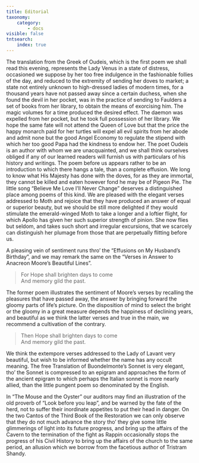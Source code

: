 ```yaml
---
title: Editorial
taxonomy:
    category:
        - docs
visible: false
tntsearch:
    index: true
---
```


The translation from the Greek of Oudeis, which is the first poem we shall read this evening, represents the Lady Venus in a state of distress, occasioned we suppose by her too free indulgence in the fashionable follies of the day, and reduced to the extremity of sending her doves to market; a state not entirely unknown to high-dressed ladies of modern times, for a thousand years have not passed away since a certain duchess, when she found the devil in her pocket, was in the practice of sending to Faulders a set of books from her library, to obtain the means of exorcising him. The magic volumes for a time produced the desired effect. The daemon was expelled from her pocket, but he took full possession of her library. We hope the same fate will not attend the Queen of Love but that the price the happy monarch paid for her turtles will expel all evil spirits from her abode and admit none but the good Angel Economy to regulate the stipend with which her too good Papa had the kindness to endow her. The poet Oudeis is an author with whom we are unacquainted, and we shall think ourselves obliged if any of our learned readers will furnish us with particulars of his history and writings. The poem before us appears rather to be an introduction to which there hangs a tale, than a complete effusion. We long to know what His Majesty has done with the doves, for as they are immortal, they cannot be killed and eaten however fond he may be of Pigeon Pie. The little song “Believe Me Love I’ll Never Change” deserves a distinguished place among poems of this kind. We are pleased with the elegant verses addressed to Moth and rejoice that they have produced an answer of equal or superior beauty, but we should be still more delighted if they would stimulate the emerald-winged Moth to take a longer and a loftier flight, for which Apollo has given her such superior strength of pinion. She now flies but seldom, and takes such short and irregular excursions, that we scarcely can distinguish her plumage from those that are perpetually flitting before us.

A pleasing vein of sentiment runs thro’ the “Effusions on My Husband’s Birthday”, and we may remark the same on the “Verses in Answer to Anacreon Moore’s Beautiful Lines”.

> For Hope shall brighten days to come  
> And memory gild the past.

The former poem illustrates the sentiment of Moore’s verses by recalling the pleasures that have passed away, the answer by bringing forward the gloomy parts of life’s picture. On the disposition of mind to select the bright or the gloomy in a great measure depends the happiness of declining years, and beautiful as we think the latter verses and true in the main, we recommend a cultivation of the contrary.

> Then Hope shall brighten days to come  
> And memory gild the past.

We think the extempore verses addressed to the Lady of Lavant very beautiful, but wish to be informed whether the name has any occult meaning. The free Translation of Buondelmonte’s Sonnet is very elegant, tho’ the Sonnet is compressed to an epigram and approaches the form of the ancient epigram to which perhaps the Italian sonnet is more nearly allied, than the little pungent poem so denominated by the English.

In “The Mouse and the Oyster” our auditors may find an illustration of the old proverb of “Look before you leap”, and be warned by the fate of the herd, not to suffer their inordinate appetites to put their head in danger. On the two Cantos of the Third Book of the Restoration we can only observe that they do not much advance the story tho’ they give some little glimmerings of light into its future progress, and bring up the affairs of the Cavern to the termination of the fight as Rappin occasionally stops the progress of his Civil History to bring up the affairs of the church to the same period, an allusion which we borrow from the facetious author of Tristram Shandy.
